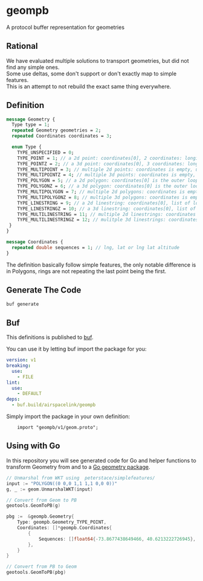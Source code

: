 # geompb
A protocol buffer representation for geometries


## Rational
We have evaluated multiple solutions to transport geometries, but did not find any simple ones.  
Some use deltas, some don't support or don't exactly map to simple features.  
This is an attempt to not rebuild the exact same thing everywhere.

## Definition
```protobuf
message Geometry {
  Type type = 1;
  repeated Geometry geometries = 2;
  repeated Coordinates coordinates = 3;

  enum Type {
    TYPE_UNSPECIFIED = 0;
    TYPE_POINT = 1; // a 2d point: coordinates[0], 2 coordinates: longitude, latitude
    TYPE_POINTZ = 2; // a 3d point: coordinates[0], 3 coordinates: longitude, latitude, altitude
    TYPE_MULTIPOINT = 3; // multiple 2d points: coordinates is empty, use geometries with POINT types 
    TYPE_MULTIPOINTZ = 4; // multiple 3d points: coordinates is empty, use geometries with POINTZ types 
    TYPE_POLYGON = 5; // a 2d polygon: coordinates[0] is the outer loop must be CCW, first point is automatically the last point as well, coordinates[0:] are holes must be CW 
    TYPE_POLYGONZ = 6; // a 3d polygon: coordinates[0] is the outer loop must be CCW, first point is automatically the last point as well, coordinates[0:] are holes must be CW 
    TYPE_MULTIPOLYGON = 7; // multiple 2d polygons: coordinates is empty, use geometries with POLYGON types
    TYPE_MULTIPOLYGONZ = 8; // multiple 3d polygons: coordinates is empty, use geometries with POLYGONZ types
    TYPE_LINESTRING = 9; // a 2d linestring: coordinates[0], list of longitude, latitude
    TYPE_LINESTRINGZ = 10; // a 3d linestring: coordinates[0], list of longitude, latitude, altitude
    TYPE_MULTILINESTRING = 11; // multiple 2d linestrings: coordinates is empty, use geometries with LINESTRING types
    TYPE_MULTILINESTRINGZ = 12; // mulitple 3d linestrings: coordinates is empty, use geometries with LINESTRINGZ types
 }
}

message Coordinates {
  repeated double sequences = 1; // lng, lat or lng lat altitude
}
```

The definition basically follow simple features, the only notable difference is in Polygons, rings are not repeating the last point being the first.

## Generate The Code

```sh
buf generate
```

## Buf

This definitions is published to [buf](https://buf.build/airspacelink/geompb).

You can use it by letting buf import the package for you:

```yaml
version: v1
breaking:
  use:
    - FILE
lint:
  use:
    - DEFAULT
deps:
  - buf.build/airspacelink/geompb
```

Simply import the package in your own definition:

```protocolbuffer
	import "geompb/v1/geom.proto";
```

## Using with Go
In this repository you will see generated code for Go and helper functions to transform Geometry from and to a [Go geometry package](https://github.com/peterstace/simplefeatures).

```go
// Unmarshal from WKT using  peterstace/simplefeatures/
input := "POLYGON((0 0,0 1,1 1,1 0,0 0))"
g, _ := geom.UnmarshalWKT(input)

// Convert from Geom to PB
geotools.GeomToPB(g)

pbg :=  &geompb.Geometry{
	Type: geompb.Geometry_TYPE_POINT,
	Coordinates: []*geompb.Coordinates{
		{
			Sequences: []float64{-73.8677438649466, 40.6213222726945},
		},
	}
}

// Convert from PB to Geom
geotools.GeomToPB(pbg)
```
